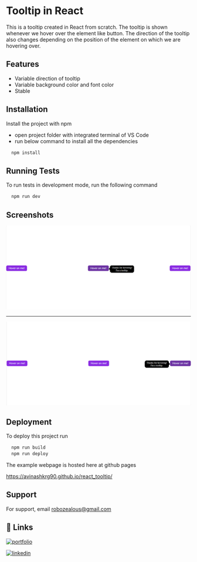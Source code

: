 
# Tooltip in React

This is a tooltip created in React from scratch. The tooltip is shown whenever we hover over the element like button. The direction of the tooltip also changes depending on the position of the element on which we are hovering over.


## Features

- Variable direction of tooltip
- Variable background color and font color 
- Stable


## Installation

Install the project with npm
- open project folder with integrated terminal of VS Code
- run below command to install all the dependencies

```bash
  npm install
```
    
## Running Tests

To run tests in development mode, run the following command

```bash
  npm run dev
```


## Screenshots

![App Screenshot](src/assets/Screenshot1.png)

<hr>

![App Screenshot](src/assets/Screenshot2.png)


## Deployment

To deploy this project run

```bash
  npm run build
  npm run deploy
```
The example webpage is hosted here at github pages

https://avinashkrg90.github.io/react_tooltip/

## Support

For support, email robozealous@gmail.com


## 🔗 Links
[![portfolio](https://img.shields.io/badge/my_portfolio-000?style=for-the-badge&logo=ko-fi&logoColor=white)](https://codesimplified.in)

[![linkedin](https://img.shields.io/badge/linkedin-0A66C2?style=for-the-badge&logo=linkedin&logoColor=white)](https://www.linkedin.com/in/avinash-kumar-gupta-b4a265285/)


